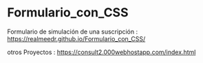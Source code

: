 # Formulario_con_CSS
Formulario de simulación de una suscripción :
https://realmeedr.github.io/Formulario_con_CSS/

otros Proyectos :
https://consult2.000webhostapp.com/index.html

